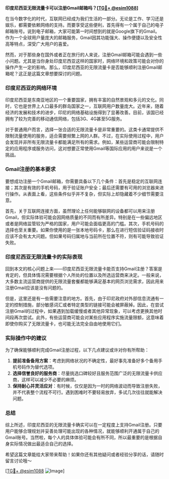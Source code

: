 **印度尼西亚无限流量卡可以注册Gmail邮箱吗？[[TG💪+ @esim1088](https://t.me/s/esim1088)]**

在当今数字化的时代，互联网已经成为我们生活的一部分。无论是工作、学习还是娱乐，都需要依赖网络的支持。而要享受这些便利，首先得有一个属于自己的电子邮箱账号。说到电子邮箱，大家可能第一时间想到的就是Google旗下的Gmail。作为一个全球用户量庞大的邮箱服务，Gmail因其功能强大、操作便捷以及安全性高等特点，深受广大用户的喜爱。

然而，对于那些身在国外或者正在旅行的人来说，注册Gmail邮箱可能会遇到一些小问题。尤其是当你身处印度尼西亚这样的国家时，网络环境和政策可能会对你的操作产生一定的影响。那么，印度尼西亚的无限流量卡是否能够顺利注册Gmail邮箱呢？这正是这篇文章想要探讨的问题。

### 印度尼西亚的网络环境

印度尼西亚是东南亚地区的一个重要国家，拥有丰富的自然景观和多元的文化。同时，它也是世界上人口最多的群岛国家之一，互联网用户数量庞大。近年来，随着经济的发展和技术的进步，印尼的网络基础设施得到了显著改善。目前，该国已经拥有了较为完善的移动通信网络，包括3G、4G甚至5G服务。

对于普通用户而言，选择一张合适的无限流量卡是非常重要的。这类卡通常提供不限制流量使用的服务，适合需要频繁上网的人群。不过，在实际使用过程中，用户会发现并非所有无限流量卡都能满足所有的需求。例如，某些运营商可能会限制特定的应用程序或服务访问，这对想要正常使用Gmail等国际应用的用户来说是一个挑战。

### Gmail注册的基本要求

要想成功注册一个Gmail邮箱，你需要具备以下几个条件：首先是稳定的互联网连接；其次是有效的手机号码，用于验证账户安全；最后还需要有可用的浏览器来进行操作。从表面上看，这些条件似乎并不复杂，但实际上却隐藏着不少细节需要注意。

首先，关于互联网连接方面，虽然理论上任何能够联网的设备都可以用来注册Gmail，但实际体验可能会因网络质量的不同而有所差异。特别是在一些偏远地区或者是网络监管较为严格的国家，用户可能会面临更高的门槛。其次，手机号码的选择也至关重要。如果你使用的是一张本地号码卡，那么在进行短信验证码接收时应该不会有太大问题。但如果号码归属地与当前所在位置不符，则有可能导致验证失败。

### 印度尼西亚无限流量卡的实际表现

回到本文的核心问题上来——印度尼西亚无限流量卡能否支持Gmail注册？答案是肯定的，但具体情况需要根据个人所处的位置以及所选运营商来决定。一般来说，大多数主流运营商提供的无限流量套餐都能够满足基本的网页浏览需求，因此用来注册Gmail应该是没有问题的。

但是，这里还是有一些需要注意的地方。首先，由于印尼政府对外部信息流通有一定的控制措施，部分敏感词汇或者特定类型的链接可能会被屏蔽掉。因此，在尝试注册Gmail的过程中，如果遇到加载缓慢或者其他异常现象，可以考虑更换其他时间段再次尝试。此外，有些运营商可能会对某些应用程序实施流量限额，这意味着即使你购买了无限流量卡，也可能无法完全自由地使用它们。

### 实际操作中的建议

为了确保能够顺利完成Gmail注册过程，以下几点建议或许对你有所帮助：

1. **提前准备备用方案**：考虑到网络状况的不确定性，最好事先准备好多个备用手机号码作为替代选项。
2. **选择信誉良好的服务商**：尽量挑选口碑较好且服务范围广泛的无限流量卡供应商，这样可以减少不必要的麻烦。
3. **保持耐心并灵活应对**：有时候，仅仅是因为一时的网络波动而导致注册失败，并不代表整个流程不可行。遇到困难时不要轻易放弃，多试几次往往就能解决问题。

### 总结

综上所述，印度尼西亚的无限流量卡确实可以在一定程度上支持Gmail注册。只要用户能够合理规划并妥善处理可能出现的各种情况，就能够顺利开通属于自己的Gmail账号。当然啦，每个人的具体体验可能会有所不同，所以最重要的是根据自身实际情况做出最适合自己的选择。

希望这篇文章能给大家带来帮助！如果你还有其他疑问或者经验分享的话，请随时留言讨论哦～ 

[[TG💪+ @esim1088](https://t.me/s/esim1088) ![Image](https://i.postimg.cc/4NQfJmqS/Snipaste-2025-05-13-00-14-12.png)]